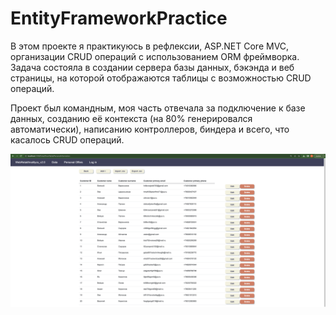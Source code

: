 # EntityFrameworkPractice
В этом проекте я практикуюсь в рефлексии, ASP.NET Core MVC, организации CRUD операций с использованием ORM фреймворка.
Задача состояла в создании сервера базы данных, бэкэнда и веб страницы, на которой отображаются таблицы с возможностью CRUD операций.

Проект был командным, моя часть отвечала за подключение к базе данных, созданию её контекста (на 80% генерировался автоматически), написанию контроллеров, биндера и всего, что касалось CRUD операций.

<img src="img/CRUD.png"  width="1000">